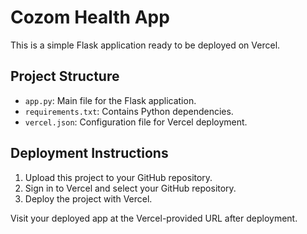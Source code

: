
# Cozom Health App

This is a simple Flask application ready to be deployed on Vercel.

## Project Structure
- `app.py`: Main file for the Flask application.
- `requirements.txt`: Contains Python dependencies.
- `vercel.json`: Configuration file for Vercel deployment.

## Deployment Instructions
1. Upload this project to your GitHub repository.
2. Sign in to Vercel and select your GitHub repository.
3. Deploy the project with Vercel.

Visit your deployed app at the Vercel-provided URL after deployment.
